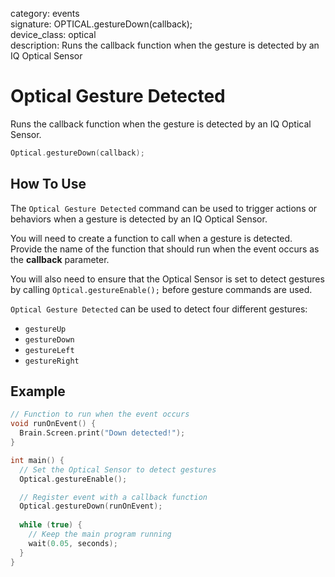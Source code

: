 category: events  
signature: OPTICAL.gestureDown(callback);  
device_class: optical  
description: Runs the callback function when the gesture is detected by an IQ Optical Sensor  

# Optical Gesture Detected

Runs the callback function when the gesture is detected by an IQ Optical Sensor.

```cpp
Optical.gestureDown(callback);
```

## How To Use

The `Optical Gesture Detected` command can be used to trigger actions or behaviors when a gesture is detected by an IQ Optical Sensor.

You will need to create a function to call when a gesture is detected. Provide the name of the function that should run when the event occurs as the **callback** parameter.

You will also need to ensure that the Optical Sensor is set to detect gestures by calling `Optical.gestureEnable();` before gesture commands are used.

`Optical Gesture Detected` can be used to detect four different gestures:

- `gestureUp`
- `gestureDown`
- `gestureLeft`
- `gestureRight`

## Example

```cpp
// Function to run when the event occurs
void runOnEvent() {
  Brain.Screen.print("Down detected!");
}

int main() {
  // Set the Optical Sensor to detect gestures
  Optical.gestureEnable();

  // Register event with a callback function
  Optical.gestureDown(runOnEvent);
  
  while (true) {
    // Keep the main program running
    wait(0.05, seconds);
  }
}
```

<advanced>
</advanced>







